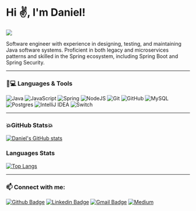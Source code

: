 # Hi ✌️, I'm Daniel!

![](https://komarev.com/ghpvc/?username=DanielSBaumann&color=blue)

Software engineer with experience in designing, testing, and maintaining Java software systems.
 Proficient in both legacy and microservices patterns and skilled in the Spring ecosystem, including Spring Boot and Spring Security.

---

### 🚀💻 Languages & Tools

<img alt="Java" src="https://img.shields.io/badge/java-%23ED8B00.svg?&style=for-the-badge&logo=java&logoColor=white"/> <img alt="JavaScript" src="https://img.shields.io/badge/javascript%20-%23323330.svg?&style=for-the-badge&logo=javascript&logoColor=%23F7DF1E"/> <img alt="Spring" src="https://img.shields.io/badge/spring%20-%236DB33F.svg?&style=for-the-badge&logo=spring&logoColor=white"/> ![NodeJS](https://img.shields.io/badge/node.js-6DA55F?style=for-the-badge&logo=node.js&logoColor=white) <img alt="Git" src="https://img.shields.io/badge/git%20-%23F05033.svg?&style=for-the-badge&logo=git&logoColor=white"/> <img alt="GitHub" src="https://img.shields.io/badge/github%20-%23121011.svg?&style=for-the-badge&logo=github&logoColor=white"/> <img alt="MySQL" src="https://img.shields.io/badge/mysql-%2300f.svg?&style=for-the-badge&logo=mysql&logoColor=white"/> <img alt="Postgres" src ="https://img.shields.io/badge/postgres-%23316192.svg?&style=for-the-badge&logo=postgresql&logoColor=white"/> ![IntelliJ IDEA](https://img.shields.io/badge/IntelliJIDEA-000000.svg?style=for-the-badge&logo=intellij-idea&logoColor=white) ![Switch](https://img.shields.io/badge/Switch-E60012?style=for-the-badge&logo=nintendo-switch&logoColor=white)

---

### 💥GitHub Stats💥

[![Daniel's GitHub stats](https://github-readme-stats.vercel.app/api?username=DanielSBaumann)](https://github.com/DanielSBaumann/github-readme-stats)

### Languages Stats

[![Top Langs](https://github-readme-stats.vercel.app/api/top-langs/?username=DanielSBaumann&layout=compact)](https://github.com/DanielSBaumann/github-readme-stats)

---

### 📫 Connect with me:

[![Github Badge](https://img.shields.io/badge/-Github-000?style=flat-square&logo=Github&logoColor=white&link=https://github.com/DanielSBaumann)](https://github.com/DanielSBaumann)
[![Linkedin Badge](https://img.shields.io/badge/-LinkedIn-blue?style=flat-square&logo=Linkedin&logoColor=white&link=https://www.linkedin.com/in/daniel-baumann-6054a437/)](https://www.linkedin.com/in/daniel-baumann-6054a437/)
[![Gmail Badge](https://img.shields.io/badge/-dr4wone@gmail.com-c14438?style=flat-square&logo=Gmail&logoColor=white&link=mailto:dr4wone@gmail.com)](mailto:dr4wone@gmail.com)
[![Medium](https://img.shields.io/badge/Medium-12100E?style=flat-square&logo=medium&logoColor=white&link=https://medium.com/@dr4wone)](https://medium.com/@dr4wone)
